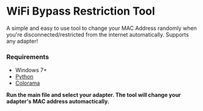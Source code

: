 # WiFi Bypass Restriction Tool
A simple and easy to use tool to change your MAC Address randomly when you're disconnected/restricted from the internet automatically. Supports any adapter!

### Requirements
- Windows 7+
- [Python](https://www.python.org/)
- [Colorama](https://pypi.org/project/colorama/)

**Run the main file and select your adapter. The tool will change your adapter's MAC address automactically.**
